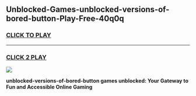 
## Unblocked-Games-unblocked-versions-of-bored-button-Play-Free-40q0q
<h3>
<a href="https://premium76.site?title=unblocked-versions-of-bored-button&ref=21A">CLICK TO PLAY</a></h3>
<hr>

<h3>
<a href="https://premium76.site?title=unblocked-versions-of-bored-button&ref=21A">CLICK 2 PLAY</a>
  
</h3>

<a href="https://premium76.site?title=unblocked-versions-of-bored-button&ref=21A"><img src="https://clearcache.store/games.png"></a>


**unblocked-versions-of-bored-button games unblocked: Your Gateway to Fun and Accessible Online Gaming**
